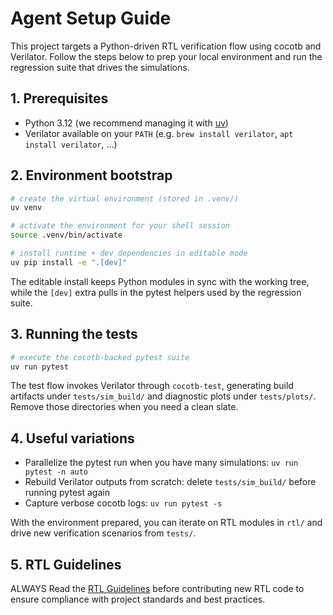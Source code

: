 # Agent Setup Guide

This project targets a Python-driven RTL verification flow using cocotb and Verilator. Follow the steps below to prep your local environment and run the regression suite that drives the simulations.

## 1. Prerequisites
- Python 3.12 (we recommend managing it with [uv](https://docs.astral.sh/uv/latest/))
- Verilator available on your `PATH` (e.g. `brew install verilator`, `apt install verilator`, …)

## 2. Environment bootstrap
```bash
# create the virtual environment (stored in .venv/)
uv venv

# activate the environment for your shell session
source .venv/bin/activate

# install runtime + dev dependencies in editable mode
uv pip install -e ".[dev]"
```
The editable install keeps Python modules in sync with the working tree, while the `[dev]` extra pulls in the pytest helpers used by the regression suite.

## 3. Running the tests
```bash
# execute the cocotb-backed pytest suite
uv run pytest
```
The test flow invokes Verilator through `cocotb-test`, generating build artifacts under `tests/sim_build/` and diagnostic plots under `tests/plots/`. Remove those directories when you need a clean slate.

## 4. Useful variations
- Parallelize the pytest run when you have many simulations: `uv run pytest -n auto`
- Rebuild Verilator outputs from scratch: delete `tests/sim_build/` before running pytest again
- Capture verbose cocotb logs: `uv run pytest -s`

With the environment prepared, you can iterate on RTL modules in `rtl/` and drive new verification scenarios from `tests/`.


## 5. RTL Guidelines
ALWAYS Read the [RTL Guidelines](docs/verilog_guidelines.md) before contributing new RTL code to ensure compliance with project standards and best practices.
